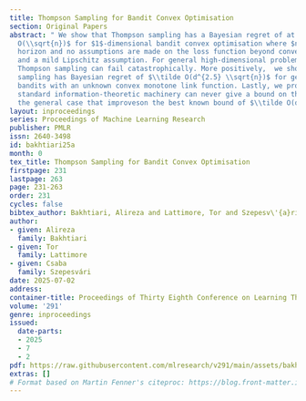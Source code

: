 ```yaml
---
title: Thompson Sampling for Bandit Convex Optimisation
section: Original Papers
abstract: " We show that Thompson sampling has a Bayesian regret of at most $\\tilde
  O(\\sqrt{n})$ for $1$-dimensional bandit convex optimisation where $n$ is the time
  horizon and no assumptions are made on the loss function beyond convexity, boundedness
  and a mild Lipschitz assumption. For general high-dimensional problems we show that
  Thompson sampling can fail catastrophically. More positively,  we show that Thompson
  sampling has Bayesian regret of $\\tilde O(d^{2.5} \\sqrt{n})$ for generalised linear
  bandits with an unknown convex monotone link function. Lastly, we prove that the
  standard information-theoretic machinery can never give a bound on the regret in
  the general case that improveson the best known bound of $\\tilde O(d^{1.5} \\sqrt{n})$. "
layout: inproceedings
series: Proceedings of Machine Learning Research
publisher: PMLR
issn: 2640-3498
id: bakhtiari25a
month: 0
tex_title: Thompson Sampling for Bandit Convex Optimisation
firstpage: 231
lastpage: 263
page: 231-263
order: 231
cycles: false
bibtex_author: Bakhtiari, Alireza and Lattimore, Tor and Szepesv\'{a}ri, Csaba
author:
- given: Alireza
  family: Bakhtiari
- given: Tor
  family: Lattimore
- given: Csaba
  family: Szepesvári
date: 2025-07-02
address:
container-title: Proceedings of Thirty Eighth Conference on Learning Theory
volume: '291'
genre: inproceedings
issued:
  date-parts:
  - 2025
  - 7
  - 2
pdf: https://raw.githubusercontent.com/mlresearch/v291/main/assets/bakhtiari25a/bakhtiari25a.pdf
extras: []
# Format based on Martin Fenner's citeproc: https://blog.front-matter.io/posts/citeproc-yaml-for-bibliographies/
---
```

